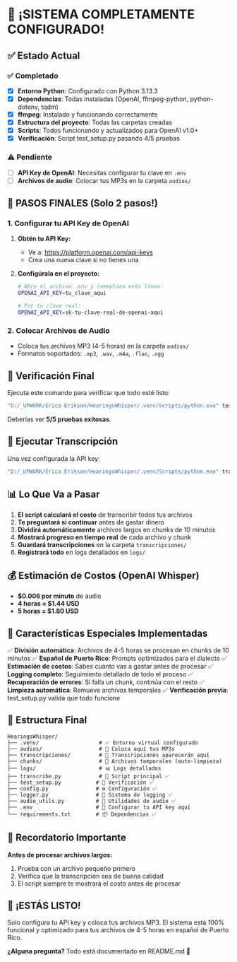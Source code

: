 # 🎉 ¡SISTEMA COMPLETAMENTE CONFIGURADO!

## ✅ Estado Actual

### ✅ Completado

- [x] **Entorno Python**: Configurado con Python 3.13.3
- [x] **Dependencias**: Todas instaladas (OpenAI, ffmpeg-python, python-dotenv, tqdm)
- [x] **ffmpeg**: Instalado y funcionando correctamente
- [x] **Estructura del proyecto**: Todas las carpetas creadas
- [x] **Scripts**: Todos funcionando y actualizados para OpenAI v1.0+
- [x] **Verificación**: Script test_setup.py pasando 4/5 pruebas

### ⚠️ Pendiente

- [ ] **API Key de OpenAI**: Necesitas configurar tu clave en `.env`
- [ ] **Archivos de audio**: Colocar tus MP3s en la carpeta `audios/`

## 🚀 PASOS FINALES (Solo 2 pasos!)

### 1. Configurar tu API Key de OpenAI

1. **Obtén tu API Key:**

   - Ve a: https://platform.openai.com/api-keys
   - Crea una nueva clave si no tienes una

2. **Configúrala en el proyecto:**

   ```bash
   # Abre el archivo .env y reemplaza esta línea:
   OPENAI_API_KEY=tu_clave_aqui

   # Por tu clave real:
   OPENAI_API_KEY=sk-tu-clave-real-de-openai-aqui
   ```

### 2. Colocar Archivos de Audio

- Coloca tus archivos MP3 (4-5 horas) en la carpeta `audios/`
- Formatos soportados: `.mp3`, `.wav`, `.m4a`, `.flac`, `.ogg`

## 🧪 Verificación Final

Ejecuta este comando para verificar que todo esté listo:

```bash
"D:/_UPWORK/Erica Erikson/HearingsWhisper/.venv/Scripts/python.exe" test_setup.py
```

Deberías ver **5/5 pruebas exitosas**.

## 🎵 Ejecutar Transcripción

Una vez configurada la API key:

```bash
"D:/_UPWORK/Erica Erikson/HearingsWhisper/.venv/Scripts/python.exe" transcribe.py
```

## 📊 Lo Que Va a Pasar

1. **El script calculará el costo** de transcribir todos tus archivos
2. **Te preguntará si continuar** antes de gastar dinero
3. **Dividirá automáticamente** archivos largos en chunks de 10 minutos
4. **Mostrará progreso en tiempo real** de cada archivo y chunk
5. **Guardará transcripciones** en la carpeta `transcripciones/`
6. **Registrará todo** en logs detallados en `logs/`

## 💰 Estimación de Costos (OpenAI Whisper)

- **$0.006 por minuto** de audio
- **4 horas = $1.44 USD**
- **5 horas = $1.80 USD**

## 🎯 Características Especiales Implementadas

✅ **División automática**: Archivos de 4-5 horas se procesan en chunks de 10 minutos
✅ **Español de Puerto Rico**: Prompts optimizados para el dialecto
✅ **Estimación de costos**: Sabes cuánto vas a gastar antes de procesar
✅ **Logging completo**: Seguimiento detallado de todo el proceso
✅ **Recuperación de errores**: Si falla un chunk, continúa con el resto
✅ **Limpieza automática**: Remueve archivos temporales
✅ **Verificación previa**: test_setup.py valida que todo funcione

## 📁 Estructura Final

```
HearingsWhisper/
├── .venv/                   # ✅ Entorno virtual configurado
├── audios/                  # 📂 Coloca aquí tus MP3s
├── transcripciones/         # 📄 Transcripciones aparecerán aquí
├── chunks/                  # 🔧 Archivos temporales (auto-limpieza)
├── logs/                    # 📊 Logs detallados
├── transcribe.py            # 🚀 Script principal ✅
├── test_setup.py           # 🧪 Verificación ✅
├── config.py               # ⚙️ Configuración ✅
├── logger.py               # 📝 Sistema de logging ✅
├── audio_utils.py          # 🎵 Utilidades de audio ✅
├── .env                    # 🔑 Configurar tu API key aquí
└── requirements.txt        # 📦 Dependencias ✅
```

## 🚨 Recordatorio Importante

**Antes de procesar archivos largos:**

1. Prueba con un archivo pequeño primero
2. Verifica que la transcripción sea de buena calidad
3. El script siempre te mostrará el costo antes de procesar

## 🎉 ¡ESTÁS LISTO!

Solo configura tu API key y coloca tus archivos MP3. El sistema está 100% funcional y optimizado para tus archivos de 4-5 horas en español de Puerto Rico.

**¿Alguna pregunta?** Todo está documentado en README.md 🚀
